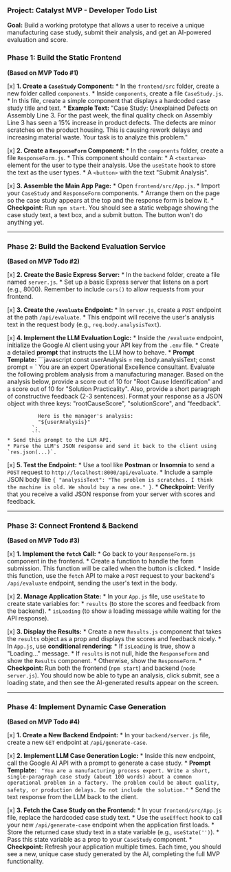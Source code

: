 
### **Project: Catalyst MVP - Developer Todo List**

**Goal:** Build a working prototype that allows a user to receive a unique manufacturing case study, submit their analysis, and get an AI-powered evaluation and score.


### **Phase 1: Build the Static Frontend**
**(Based on MVP Todo #1)**


[x] **1. Create a `CaseStudy` Component:**
    * In the `frontend/src` folder, create a new folder called `components`.
    * Inside `components`, create a file `CaseStudy.js`.
    * In this file, create a simple component that displays a hardcoded case study title and text.
        * **Example Text:** "Case Study: Unexplained Defects on Assembly Line 3. For the past week, the final quality check on Assembly Line 3 has seen a 15% increase in product defects. The defects are minor scratches on the product housing. This is causing rework delays and increasing material waste. Your task is to analyze this problem."

[x] **2. Create a `ResponseForm` Component:**
    * In the `components` folder, create a file `ResponseForm.js`.
    * This component should contain:
        * A `<textarea>` element for the user to type their analysis. Use the `useState` hook to store the text as the user types.
        * A `<button>` with the text "Submit Analysis".

[x] **3. Assemble the Main App Page:**
    * Open `frontend/src/App.js`.
    * Import your `CaseStudy` and `ResponseForm` components.
    * Arrange them on the page so the case study appears at the top and the response form is below it.
    * **Checkpoint:** Run `npm start`. You should see a static webpage showing the case study text, a text box, and a submit button. The button won't do anything yet.

---

### **Phase 2: Build the Backend Evaluation Service**
**(Based on MVP Todo #2)**


[x] **2. Create the Basic Express Server:**
    * In the `backend` folder, create a file named `server.js`.
    * Set up a basic Express server that listens on a port (e.g., 8000). Remember to include `cors()` to allow requests from your frontend.

[x] **3. Create the `/evaluate` Endpoint:**
    * In `server.js`, create a `POST` endpoint at the path `/api/evaluate`.
    * This endpoint will receive the user's analysis text in the request body (e.g., `req.body.analysisText`).

[x] **4. Implement the LLM Evaluation Logic:**
    * Inside the `/evaluate` endpoint, initialize the Google AI client using your API key from the `.env` file.
    * Create a detailed **prompt** that instructs the LLM how to behave.
        * **Prompt Template:**
            ```javascript
            const userAnalysis = req.body.analysisText;
            const prompt = `
              You are an expert Operational Excellence consultant. Evaluate the following problem analysis from a manufacturing manager.
              Based on the analysis below, provide a score out of 10 for "Root Cause Identification" and a score out of 10 for "Solution Practicality".
              Also, provide a short paragraph of constructive feedback (2-3 sentences).
              Format your response as a JSON object with three keys: "rootCauseScore", "solutionScore", and "feedback".

              Here is the manager's analysis:
              "${userAnalysis}"
            `;
            ```
    * Send this prompt to the LLM API.
    * Parse the LLM's JSON response and send it back to the client using `res.json(...)`.

[x] **5. Test the Endpoint:**
    * Use a tool like **Postman** or **Insomnia** to send a `POST` request to `http://localhost:8000/api/evaluate`.
    * Include a sample JSON body like `{ "analysisText": "The problem is scratches. I think the machine is old. We should buy a new one." }`.
    * **Checkpoint:** Verify that you receive a valid JSON response from your server with scores and feedback.

---

### **Phase 3: Connect Frontend & Backend**
**(Based on MVP Todo #3)**

[x] **1. Implement the `fetch` Call:**
    * Go back to your `ResponseForm.js` component in the frontend.
    * Create a function to handle the form submission. This function will be called when the button is clicked.
    * Inside this function, use the `fetch` API to make a `POST` request to your backend's `/api/evaluate` endpoint, sending the user's text in the body.

[x] **2. Manage Application State:**
    * In your `App.js` file, use `useState` to create state variables for:
        * `results` (to store the scores and feedback from the backend).
        * `isLoading` (to show a loading message while waiting for the API response).

[x] **3. Display the Results:**
    * Create a new `Results.js` component that takes the `results` object as a prop and displays the scores and feedback nicely.
    * In `App.js`, use **conditional rendering**:
        * If `isLoading` is true, show a "Loading..." message.
        * If `results` is not null, hide the `ResponseForm` and show the `Results` component.
        * Otherwise, show the `ResponseForm`.
    * **Checkpoint:** Run both the frontend (`npm start`) and backend (`node server.js`). You should now be able to type an analysis, click submit, see a loading state, and then see the AI-generated results appear on the screen.

---

### **Phase 4: Implement Dynamic Case Generation**
**(Based on MVP Todo #4)**

[x] **1. Create a New Backend Endpoint:**
    * In your `backend/server.js` file, create a new `GET` endpoint at `/api/generate-case`.

[x] **2. Implement LLM Case Generation Logic:**
    * Inside this new endpoint, call the Google AI API with a prompt to generate a case study.
        * **Prompt Template:** ` "You are a manufacturing process expert. Write a short, single-paragraph case study (about 100 words) about a common operational problem in a factory. The problem could be about quality, safety, or production delays. Do not include the solution."`
    * Send the text response from the LLM back to the client.

[x] **3. Fetch the Case Study on the Frontend:**
    * In your `frontend/src/App.js` file, replace the hardcoded case study text.
    * Use the `useEffect` hook to call your new `/api/generate-case` endpoint when the application first loads.
    * Store the returned case study text in a state variable (e.g., `useState('')`).
    * Pass this state variable as a prop to your `CaseStudy` component.
    * **Checkpoint:** Refresh your application multiple times. Each time, you should see a new, unique case study generated by the AI, completing the full MVP functionality.